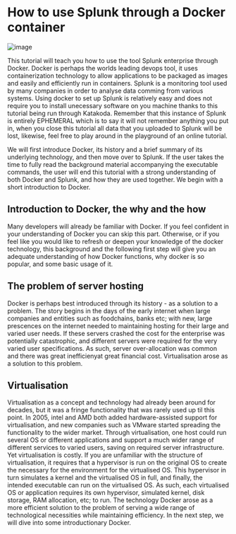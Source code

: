# How to use Splunk through a Docker container

![image](https://user-images.githubusercontent.com/62335201/116403937-70d68100-a82e-11eb-96c6-1382cf039134.png)

This tutorial will teach you how to use the tool Splunk enterprise through Docker. Docker is perhaps the worlds leading devops tool, it uses containerization technology to allow applications to be packaged as images and easily and efficiently run in containers. Splunk is a monitoring tool used by many companies in order to analyse data comming from various systems.  Using docker to set up Splunk is relatively easy and does not require you to install unecessary software on you machine thanks to this tutorial being run through Katakoda. Remember that this instance of Splunk is entirely EPHEMERAL which is to say it will not remember anything you put in, when you close this tutorial all data that you uploaded to Splunk will be lost, likewise, feel free to play around in the playground of an online tutorial.

We will first introduce Docker, its history and a brief summary of its underlying technology, and then move over to Splunk. If the user takes the time to fully read the background material accompanying the executable commands, the user will end this tutorial with a strong understanding of both Docker and Splunk, and how they are used together.
We begin with a short introduction to Docker.


## Introduction to Docker, the why and the how

Many developers will already be familiar with Docker. If you feel confident in your understanding of Docker you can skip this part.
Otherwise, or if you feel like you would like to refresh or deepen your knowledge of the docker technology, this background and the following first step will give you an adequate understanding of how Docker functions, why docker is so popular, 
and some basic usage of it. 

## The problem of server hosting

Docker is perhaps best introduced through its history - as a solution to a problem. The story begins in the days of the early internet when large companies and entities such as
foodchains, banks etc; with new, large prescences on the internet needed to maintaining hosting for their large and varied user needs. If these servers crashed the cost for the enterprise
was potentially catastrophic, and different servers were required for the very varied user specifications. As such, server over-allocation was common and there was great inefficienyat great financial cost. Virtualisation arose as a solution to this problem.

## Virtualisation

Virtualisation as a concept and technology had already been around for decades, but it was a fringe functionality that was rarely used up til this point.
In 2005, intel and AMD both added hardware-assisted support for virtualisation, and new companies such as VMware started spreading the functionality to the wider market.
Through virtualisation, one host could run several OS or different applications and support a much wider range of different services to varied users, saving on required server infrastructure.
Yet virtualisation is costly. If you are unfamiliar with the structure of virtualisation, it requires that a hypervisor is run on the original OS to create the necessary for the environment for the virtualised OS. This hypervisor in turn simulates a kernel and the virtualised OS in full, and finally, the intended executable can run on the virtualised OS.  As such, each virtualised OS or application requires its own hypervisor, simulated kernel, disk storage, RAM allocation, etc; to run. The technology Docker arose as a more efficient solution to the problem of serving a wide range of technological necessities while maintaining efficiency. In the next step, we will dive into some introductionary Docker.
